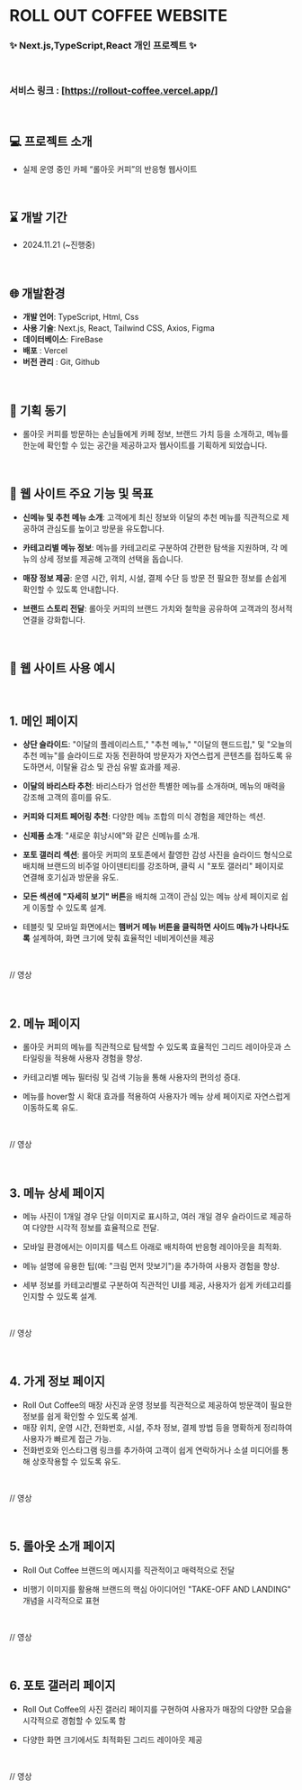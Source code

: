 # **ROLL OUT COFFEE WEBSITE**
### :sparkles: Next.js,TypeScript,React 개인 프로젝트 :sparkles:

<br>

### 서비스 링크 : [https://rollout-coffee.vercel.app/]

<br>

## 💻 프로젝트 소개

- 실제 운영 중인 카페 “롤아웃 커피”의 반응형 웹사이트 

<br>

## ⌛ 개발 기간

- 2024.11.21 (~진행중)


<br>

## :globe_with_meridians: 개발환경

- **개발 언어**: TypeScript, Html, Css
- **사용 기술**: Next.js, React, Tailwind CSS, Axios, Figma
- **데이터베이스**: FireBase
- **배포** : Vercel
- **버전 관리** : Git, Github

<br>

## 📌 기획 동기 
- 롤아웃 커피를 방문하는 손님들에게 카페 정보, 브랜드 가치 등을 소개하고, 메뉴를 한눈에 확인할 수 있는 공간을 제공하고자 웹사이트를 기획하게 되었습니다.

<br>

## 📌 웹 사이트 주요 기능 및 목표

- **신메뉴 및 추천 메뉴 소개**: 고객에게 최신 정보와 이달의 추천 메뉴를 직관적으로 제공하여 관심도를 높이고 방문을 유도합니다.

- **카테고리별 메뉴 정보**: 메뉴를 카테고리로 구분하여 간편한 탐색을 지원하며, 각 메뉴의 상세 정보를 제공해 고객의 선택을 돕습니다.

- **매장 정보 제공**: 운영 시간, 위치, 시설, 결제 수단 등 방문 전 필요한 정보를 손쉽게 확인할 수 있도록 안내합니다.

- **브랜드 스토리 전달**: 롤아웃 커피의 브랜드 가치와 철학을 공유하여 고객과의 정서적 연결을 강화합니다.

<br>
 
## 📌 웹 사이트 사용 예시

<br>

## 1. 메인 페이지

- **상단 슬라이드**: "이달의 플레이리스트," "추천 메뉴," "이달의 핸드드립," 및 "오늘의 추천 메뉴"를 슬라이드로 자동 전환하여 방문자가 자연스럽게 콘텐츠를 접하도록 유도하면서, 이탈율 감소 및 관심 유발 효과를 제공.

- **이달의 바리스타 추천**: 바리스타가 엄선한 특별한 메뉴를 소개하며, 메뉴의 매력을 강조해 고객의 흥미를 유도.

- **커피와 디저트 페어링 추천**: 다양한 메뉴 조합의 미식 경험을 제안하는 섹션.

- **신제품 소개**: "새로운 휘낭시에"와 같은 신메뉴를 소개.

- **포토 갤러리 섹션**: 롤아웃 커피의 포토존에서 촬영한 감성 사진을 슬라이드 형식으로 배치해 브랜드의 비주얼 아이덴티티를 강조하며, 클릭 시 "포토 갤러리" 페이지로 연결해 호기심과 방문을 유도.

- **모든 섹션에 "자세히 보기" 버튼**을 배치해 고객이 관심 있는 메뉴 상세 페이지로 쉽게 이동할 수 있도록 설계.

- 테블릿 및 모바일 화면에서는 **햄버거 메뉴 버튼을 클릭하면 사이드 메뉴가 나타나도록** 설계하여, 화면 크기에 맞춰 효율적인 네비게이션을 제공
  
<br>

// 영상

<br>

## 2. 메뉴 페이지 

- 롤아웃 커피의 메뉴를 직관적으로 탐색할 수 있도록 효율적인 그리드 레이아웃과 스타일링을 적용해 사용자 경험을 향상.

- 카테고리별 메뉴 필터링 및 검색 기능을 통해 사용자의 편의성 증대.

- 메뉴를 hover할 시 확대 효과를 적용하여 사용자가 메뉴 상세 페이지로 자연스럽게 이동하도록 유도.

<br>
 
// 영상

<br>

## 3. 메뉴 상세 페이지 

- 메뉴 사진이 1개일 경우 단일 이미지로 표시하고, 여러 개일 경우 슬라이드로 제공하여 다양한 시각적 정보를 효율적으로 전달.

- 모바일 환경에서는 이미지를 텍스트 아래로 배치하여 반응형 레이아웃을 최적화.

- 메뉴 설명에 유용한 팁(예: "크림 먼저 맛보기")을 추가하여 사용자 경험을 향상.

- 세부 정보를 카테고리별로 구분하여 직관적인 UI를 제공, 사용자가 쉽게 카테고리를 인지할 수 있도록 설계.

<br>
 
// 영상

<br>

## 4. 가게 정보 페이지

- Roll Out Coffee의 매장 사진과 운영 정보를 직관적으로 제공하여 방문객이 필요한 정보를 쉽게 확인할 수 있도록 설계.
- 매장 위치, 운영 시간, 전화번호, 시설, 주차 정보, 결제 방법 등을 명확하게 정리하여 사용자가 빠르게 접근 가능.
- 전화번호와 인스타그램 링크를 추가하여 고객이 쉽게 연락하거나 소셜 미디어를 통해 상호작용할 수 있도록 유도.

<br>
 
// 영상

<br>

## 5. 롤아웃 소개 페이지

- Roll Out Coffee 브랜드의 메시지를 직관적이고 매력적으로 전달

- 비행기 이미지를 활용해 브랜드의 핵심 아이디어인 "TAKE-OFF AND LANDING" 개념을 시각적으로 표현

<br>
 
// 영상

<br>

## 6. 포토 갤러리 페이지

- Roll Out Coffee의 사진 갤러리 페이지를 구현하여 사용자가 매장의 다양한 모습을 시각적으로 경험할 수 있도록 함

- 다양한 화면 크기에서도 최적화된 그리드 레이아웃 제공

<br>
 
// 영상

<br>

